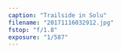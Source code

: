 ```yaml
---
caption: "Trailside in Solu"
filename: "20171116032912.jpg"
fstop: "f/1.8"
exposure: "1/587"
---
```

